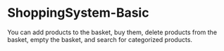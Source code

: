 # ShoppingSystem-Basic

You can add products to the basket, buy them, delete products from the basket, empty the basket, and search for categorized products.
